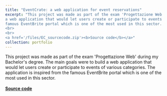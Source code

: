 ```yaml
---
title: "EventCrate: a web application for event reservations"
excerpt: "This project was made as part of the exam 'Progettazione Web' during my Bachelor's degree. The main goals were to build
a web application that would let users create or participate to events of various categories. The application is inspired from the
famous EventBrite portal which is one of the most used in this sector.
<br>
<br>
<a href='/files/EC_sourcecode.zip'><b>Source code</b></a>"
collection: portfolio
---
```


This project was made as part of the exam 'Progettazione Web' during my Bachelor's degree. The main goals were to build
a web application that would let users create or participate to events of various categories. The application is inspired from the
famous EventBrite portal which is one of the most used in this sector.
<br>
<br>
<a href='/files/EC_sourcecode.zip'><b>Source code</b></a>
